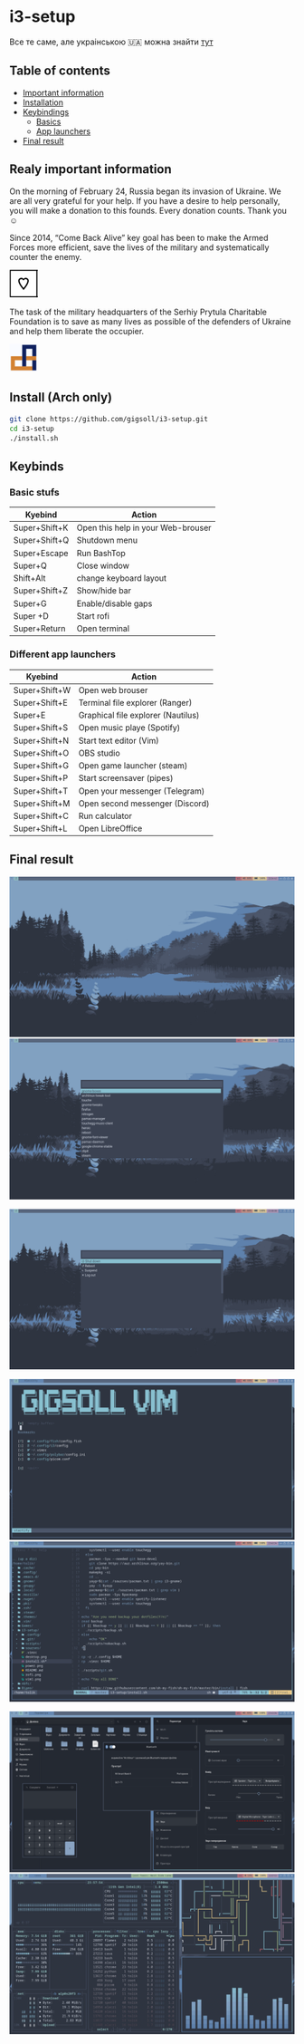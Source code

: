 # i3-setup

Все те саме, але украінською 🇺🇦 можна знайти [тут](https://github.com/gigsoll/i3-setup/blob/master/README-UA.md)

## Table of contents
* [Important information](#realy-important-information)
* [Installation](#install-arch-only)
* [Keybindings](#keybinds)
  * [Basics](#basic-stufs)
  * [App launchers](#different-app-launchers)
* [Final result](#final-result) 

## Realy important information

On the morning of February 24, Russia began its invasion of Ukraine. We are all very grateful for your help. If you have a desire to help personally, you will make a donation to this founds. Every donation counts. Thank you ☺️

Since 2014, “Come Back Alive” key goal has been to make the Armed Forces more efficient, save the lives of the military and systematically counter the enemy.

[<img src="https://github.com/gigsoll/i3-setup/blob/master/screenshots/alive.png" width="50"/>](https://savelife.in.ua/en/) 

The task of the military headquarters of the Serhiy Prytula Charitable Foundation is to save as many lives as possible of the defenders of Ukraine and help them liberate the occupier.

[<img src="https://github.com/gigsoll/i3-setup/blob/master/screenshots/pritula.png" width="50"/>](https://prytulafoundation.org/en)


## Install (Arch only)
```bash
git clone https://github.com/gigsoll/i3-setup.git
cd i3-setup
./install.sh
```


## Keybinds
### Basic stufs
| Kyebind | Action |
| --- | --- |
| Super+Shift+K | Open this help in your Web-brouser |
| Super+Shift+Q | Shutdown menu |
| Super+Escape | Run BashTop |
| Super+Q | Close window |
| Shift+Alt | change keyboard layout |
| Super+Shift+Z | Show/hide bar |
| Super+G | Enable/disable gaps |
| Super +D | Start rofi |
| Super+Return | Open terminal |
### Different app launchers
| Kyebind | Action |
| --- | --- |
| Super+Shift+W | Open web brouser |
| Super+Shift+E  | Terminal file explorer (Ranger) |
| Super+E | Graphical file explorer (Nautilus) |
| Super+Shift+S | Open music playe (Spotify) |
| Super+Shift+N | Start text editor (Vim) |
| Super+Shift+O | OBS studio |
| Super+Shift+G | Open game launcher (steam) |
| Super+Shift+P | Start screensaver (pipes) |
| Super+Shift+T | Open your messenger (Telegram) |
| Super+Shift+M | Open second messenger (Discord) |
| Super+Shift+C | Run calculator                  |
| Super+Shift+L | Open LibreOffice                |

## Final result

![Desktop](https://github.com/gigsoll/i3-setup/blob/master/screenshots/desktop.png?raw=true "Optional Title")	![Rofi](https://github.com/gigsoll/i3-setup/blob/master/screenshots/rofi.png?raw=true "Optional Title")

![Power menu](https://github.com/gigsoll/i3-setup/blob/master/screenshots/power.png?raw=true "Optional Title")

![Vim](https://github.com/gigsoll/i3-setup/blob/master/screenshots/vim1.png?raw=true "Optional Title")	![Vim](https://github.com/gigsoll/i3-setup/blob/master/screenshots/vim2.png?raw=gtrue "Optional Title")


![GTK](https://github.com/gigsoll/i3-setup/blob/master/screenshots/gtk.png?raw=true "Optional Title")	![Workflow](https://github.com/gigsoll/i3-setup/blob/master/screenshots/work.png?raw=gtrue "Optional Title")


